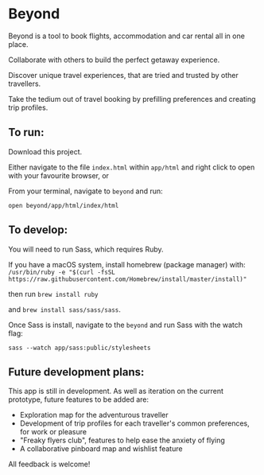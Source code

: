 # Beyond

Beyond is a tool to book flights, accommodation and car rental all in one place. 

Collaborate with others to build the perfect getaway experience.

Discover unique travel experiences, that are tried and trusted by other travellers.

Take the tedium out of travel booking by prefilling preferences and creating trip profiles.


## To run:

Download this project.

Either navigate to the file `index.html` within `app/html` and right click to open with your favourite browser, or

From your terminal, navigate to `beyond` and run:

`open beyond/app/html/index/html`

## To develop:

You will need to run Sass, which requires Ruby.

If you have a macOS system, install homebrew (package manager) with: `/usr/bin/ruby -e "$(curl -fsSL https://raw.githubusercontent.com/Homebrew/install/master/install)"`

then run `brew install ruby`

and `brew install sass/sass/sass`.

Once Sass is install, navigate to the `beyond` and run Sass with the watch flag:

`sass --watch app/sass:public/stylesheets`


## Future development plans:

This app is still in development. As well as iteration on the current prototype, future features to be added are:

- Exploration map for the adventurous traveller
- Development of trip profiles for each traveller's common preferences, for work or pleasure
- "Freaky flyers club", features to help ease the anxiety of flying
- A collaborative pinboard map and wishlist feature

All feedback is welcome!
